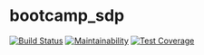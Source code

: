 # bootcamp_sdp

[![Build Status](https://travis-ci.com/JanMaxime/bootcamp_sdp.svg?branch=master)](https://travis-ci.com/JanMaxime/bootcamp_sdp)
[![Maintainability](https://api.codeclimate.com/v1/badges/5f0726991f0376a1c025/maintainability)](https://codeclimate.com/github/JanMaxime/bootcamp_sdp/maintainability)
[![Test Coverage](https://api.codeclimate.com/v1/badges/5f0726991f0376a1c025/test_coverage)](https://codeclimate.com/github/JanMaxime/bootcamp_sdp/test_coverage)
